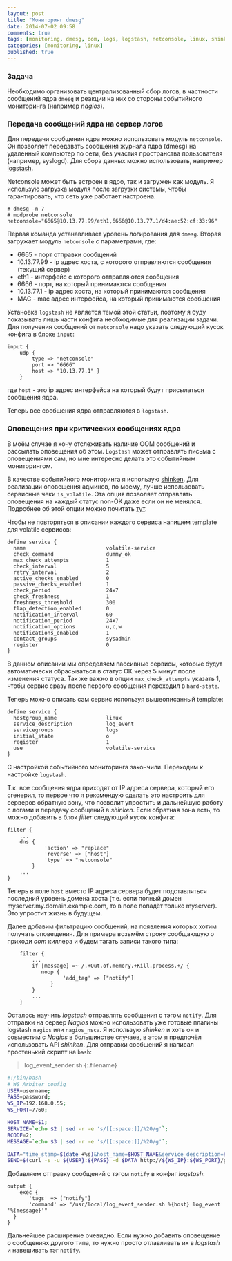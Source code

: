 ```yaml
---
layout: post
title: "Мониторинг dmesg"
date: 2014-07-02 09:58
comments: true
tags: [monitoring, dmesg, oom, logs, logstash, netconsole, linux, shinken]
categories: [monitoring, linux]
published: true
---
```


### Задача
Необходимо организовать централизованный сбор логов, в частности сообщений ядра `dmesg` и реакции на них со стороны событийного мониторинга (например *nagios*).

### Передача сообщений ядра на сервер логов
Для передачи сообщения ядра можно использовать модуль `netconsole`. Он позволяет передавать сообщения журнала ядра (dmesg) на удаленный компьютер по сети, без участия пространства пользователя (например, syslogd).
Для сбора данных можно использовать, например [logstash](http://logstash.net/).

Netconsole может быть встроен в ядро, так и загружен как модуль. Я использую загрузка модуля после загрузки системы, чтобы гарантировать, что сеть уже работает  настроена.

```
# dmesg -n 7
# modprobe netconsole netconsole="6665@10.13.77.99/eth1,6666@10.13.77.1/d4:ae:52:cf:33:96"
```
Первая команда устанавливает уровень логирования для `dmesg`.
Вторая загружает модуль `netconsole` с параметрами, где:
<!--more-->

- 6665 - порт отправки сообщений
- 10.13.77.99 - ip адрес хоста, с которого отправляются сообщения (текущий сервер)
-  eth1 - интерфейс с которого отправляются сообщения
-  6666 - порт, на который принимаются сообщения
-  10.13.77.1 - ip адрес хоста, на который принимаются сообщения
-  MAC - mac адрес интерфейса, на который принимаются сообщения

Установка `logstash` не является темой этой статьи, поэтому я буду показывать лишь части конфига необходимые для реализации задачи. Для получения сообщений от `netconsole` надо указать следующий кусок конфига в блоке `input`:

``` properties
input {
    udp {
        type => "netconsole"
        port => "6666"
        host => "10.13.77.1" }
    }
```

где `host` - это ip адрес интерфейса на который будут присылаться сообщения ядра.

Теперь все сообщения ядра отправляются в `logstash`.

### Оповещения при критических сообщениях ядра
В моём случае я хочу отслеживать наличие OOM сообщений и рассылать оповещения об этом. `Logstash` может отправлять письма с оповещениями сам, но мне интересно делать это событийным мониторингом.

В качестве событийного мониторинга я использую [shinken](http://www.shinken-monitoring.org). Для реализации оповещения админов, по моему, лучше использовать сервисные чеки `is_volatile`. Эта опция позволяет отправлять оповещения на каждый статус non-OK даже если он не менялся. Подробнее об этой опции можно почитать [тут](https://shinken.readthedocs.io/en/latest/07_advanced/volatileservices.html).

Чтобы не повторяться в описании каждого сервиса напишем template для volatile сервисов:

```
define service {
  name                          volatile-service
  check_command                 dummy_ok
  max_check_attempts            1
  check_interval                5
  retry_interval                2
  active_checks_enabled         0
  passive_checks_enabled        1
  check_period                  24x7
  check_freshness               1
  freshness_threshold           300
  flap_detection_enabled        0
  notification_interval         60
  notification_period           24x7
  notification_options          u,c,w
  notifications_enabled         1
  contact_groups                sysadmin
  register                      0
}
```
В данном описании мы определяем пассивные сервисы, которые будут автоматически сбрасываться в статус ОК через 5 минут после изменения статуса. Так же важно в опции `max_check_attempts` указать 1, чтобы сервис сразу после первого сообщения переходил в `hard-state`.

Теперь можно описать сам сервис используя вышеописанный template:

```
define service {
  hostgroup_name                linux
  service_description           log_event
  servicegroups                 logs
  initial_state                 o
  register                      1
  use                           volatile-service
}
```

С настройкой событийного мониторинга закончили. Переходим к настройке `logstash`.

Т.к. все сообщения ядра приходят от IP адреса сервера, который его сгенерил, то первое что я рекомендую сделать это настроить для серверов обратную зону, что позволит упростить и дальнейшую работу с логами и передачу сообщений в *shinken*. Если обратная зона есть, то можно добавить в блок *filter* следующий кусок конфига:

``` properties
filter {
    ...
    dns {
            'action' => "replace"
            'reverse' => ["host"]
            'type' => "netconsole"
        }
    ...
}
```
Теперь в поле `host` вместо IP адреса сервера будет подставляться последний уровень домена хоста (т.е. если полный домен myserver.my.domain.example.com, то в поле попадёт только myserver). Это упростит жизнь в будущем.

Далее добавим фильтрацию сообщений, на появления которых хотим получать оповещения. Для примера возьмём строку сообщающую о приходи *oom* киллера и будем тагать записи такого типа:

``` properties
    filter {
        ...
        if [message] =~ /.+Out.of.memory.+Kill.process.+/ {
           noop {
                  'add_tag' => ["notify"]
              }
        }
        ...
    }
```
Осталось научить *logstash* отправлять сообщения с тэгом `notify`. Для отправки на сервер *Nagios* можно использовать уже готовые плагины logstash `nagios` или `nagios_nsca`. Я использую *shinken* и хоть он и совместим с *Nagios* в большинстве случаев, в этом я предпочёл использовать API *shinken*. Для отправки сообщений я написал простенький скрипт на `bash`:

>log_event_sender.sh
{:.filename}

``` bash
#!/bin/bash
# WS_Arbiter config
USER=username;
PASS=password;
WS_IP=192.168.0.55;
WS_PORT=7760;

HOST_NAME=$1;
SERVICE=`echo $2 | sed -r -e 's/[[:space:]]/%20/g'`;
RCODE=2;
MESSAGE=`echo $3 | sed -r -e 's/[[:space:]]/%20/g'`;

DATA="time_stamp=$(date +%s)&host_name=$HOST_NAME&service_description=$SERVICE&return_code=$RCODE&output=$MESSAGE";
SEND=$(curl -s -u ${USER}:${PASS} -d $DATA http://${WS_IP}:${WS_PORT}/push_check_result)
```
Добавляем отправку сообщений с тэгом `notify` в конфиг *logstash*:

``` properties
output {
    exec {
       'tags' => ["notify"]
       'command' => "/usr/local/log_event_sender.sh %{host} log_event '%{message}'"
  }
}
```
Дальнейшее расширение очевидно. Если нужно добавить оповещение о сообщениях другого типа, то нужно просто отлавливать их в *logstash* и навешивать тэг `notify`.
